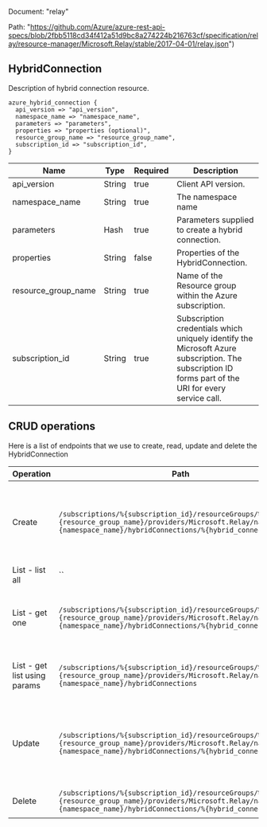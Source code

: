 Document: "relay"


Path: "https://github.com/Azure/azure-rest-api-specs/blob/2fbb5118cd34f412a51d9bc8a274224b216763cf/specification/relay/resource-manager/Microsoft.Relay/stable/2017-04-01/relay.json")

## HybridConnection

Description of hybrid connection resource.

```puppet
azure_hybrid_connection {
  api_version => "api_version",
  namespace_name => "namespace_name",
  parameters => "parameters",
  properties => "properties (optional)",
  resource_group_name => "resource_group_name",
  subscription_id => "subscription_id",
}
```

| Name        | Type           | Required       | Description       |
| ------------- | ------------- | ------------- | ------------- |
|api_version | String | true | Client API version. |
|namespace_name | String | true | The namespace name |
|parameters | Hash | true | Parameters supplied to create a hybrid connection. |
|properties | String | false | Properties of the HybridConnection. |
|resource_group_name | String | true | Name of the Resource group within the Azure subscription. |
|subscription_id | String | true | Subscription credentials which uniquely identify the Microsoft Azure subscription. The subscription ID forms part of the URI for every service call. |



## CRUD operations

Here is a list of endpoints that we use to create, read, update and delete the HybridConnection

| Operation | Path | Verb | Description | OperationID |
| ------------- | ------------- | ------------- | ------------- | ------------- |
|Create|`/subscriptions/%{subscription_id}/resourceGroups/%{resource_group_name}/providers/Microsoft.Relay/namespaces/%{namespace_name}/hybridConnections/%{hybrid_connection_name}`|Put|Creates or updates a service hybrid connection. This operation is idempotent.|HybridConnections_CreateOrUpdate|
|List - list all|``||||
|List - get one|`/subscriptions/%{subscription_id}/resourceGroups/%{resource_group_name}/providers/Microsoft.Relay/namespaces/%{namespace_name}/hybridConnections/%{hybrid_connection_name}`|Get|Returns the description for the specified hybrid connection.|HybridConnections_Get|
|List - get list using params|`/subscriptions/%{subscription_id}/resourceGroups/%{resource_group_name}/providers/Microsoft.Relay/namespaces/%{namespace_name}/hybridConnections`|Get|Lists the hybrid connection within the namespace.|HybridConnections_ListByNamespace|
|Update|`/subscriptions/%{subscription_id}/resourceGroups/%{resource_group_name}/providers/Microsoft.Relay/namespaces/%{namespace_name}/hybridConnections/%{hybrid_connection_name}`|Put|Creates or updates a service hybrid connection. This operation is idempotent.|HybridConnections_CreateOrUpdate|
|Delete|`/subscriptions/%{subscription_id}/resourceGroups/%{resource_group_name}/providers/Microsoft.Relay/namespaces/%{namespace_name}/hybridConnections/%{hybrid_connection_name}`|Delete|Deletes a hybrid connection.|HybridConnections_Delete|
